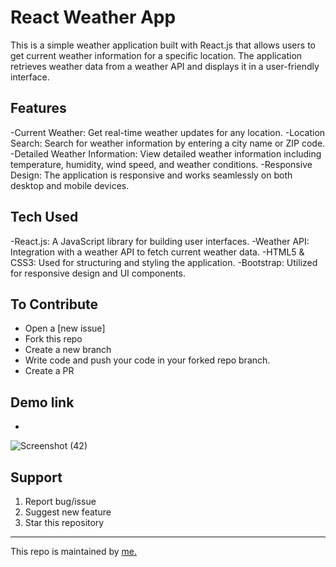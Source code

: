 # React Weather App

This is a simple weather application built with React.js that allows users to get current weather information for a specific location. The application retrieves weather data from a weather API and displays it in a user-friendly interface.



## Features

-Current Weather: Get real-time weather updates for any location.
-Location Search: Search for weather information by entering a city name or ZIP code.
-Detailed Weather Information: View detailed weather information including temperature, humidity, wind speed, and weather conditions.
-Responsive Design: The application is responsive and works seamlessly on both desktop and mobile devices.


## Tech Used

-React.js: A JavaScript library for building user interfaces.
-Weather API: Integration with a weather API to fetch current weather data.
-HTML5 & CSS3: Used for structuring and styling the application.
-Bootstrap: Utilized for responsive design and UI components.

## To Contribute

- Open a [new issue]
- Fork this repo
- Create a new branch 
- Write code and push your code in your forked repo branch.
- Create a PR

## Demo link
-

![Screenshot (42)](https://github.com/Sanjaykumar2210/weather-app/assets/112607521/1657d718-ae31-4220-99e9-e2c2c431ce1f)

## Support
1. Report bug/issue
2. Suggest new feature
3. Star this repository
   


<hr/>
This repo is maintained by <a href="https://github.com/Sanjaykumar2210">me.</a>
